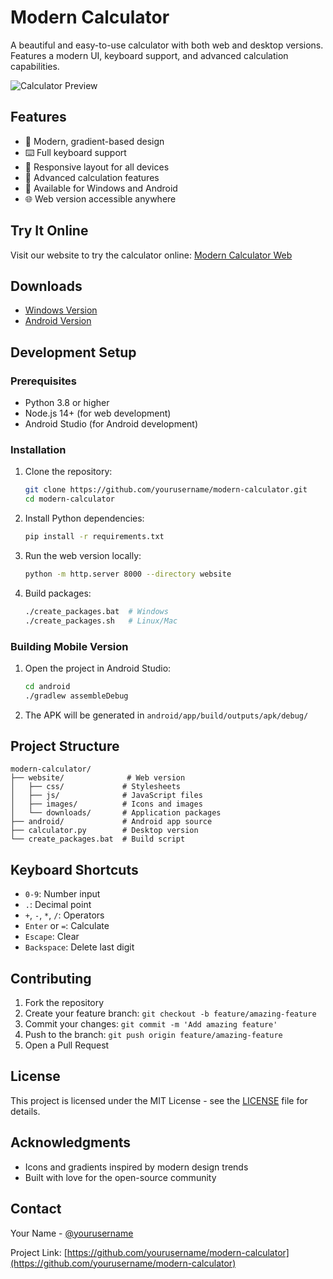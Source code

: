 # Modern Calculator

A beautiful and easy-to-use calculator with both web and desktop versions. Features a modern UI, keyboard support, and advanced calculation capabilities.

![Calculator Preview](website/images/preview.png)

## Features

- 🎨 Modern, gradient-based design
- ⌨️ Full keyboard support
- 📱 Responsive layout for all devices
- 🧮 Advanced calculation features
- 💾 Available for Windows and Android
- 🌐 Web version accessible anywhere

## Try It Online

Visit our website to try the calculator online: [Modern Calculator Web](https://yourusername.github.io/modern-calculator)

## Downloads

- [Windows Version](https://github.com/yourusername/modern-calculator/releases/latest/download/ModernCalculator-Windows.zip)
- [Android Version](https://github.com/yourusername/modern-calculator/releases/latest/download/ModernCalculator.apk)

## Development Setup

### Prerequisites

- Python 3.8 or higher
- Node.js 14+ (for web development)
- Android Studio (for Android development)

### Installation

1. Clone the repository:
   ```bash
   git clone https://github.com/yourusername/modern-calculator.git
   cd modern-calculator
   ```

2. Install Python dependencies:
   ```bash
   pip install -r requirements.txt
   ```

3. Run the web version locally:
   ```bash
   python -m http.server 8000 --directory website
   ```

4. Build packages:
   ```bash
   ./create_packages.bat  # Windows
   ./create_packages.sh   # Linux/Mac
   ```

### Building Mobile Version

1. Open the project in Android Studio:
   ```bash
   cd android
   ./gradlew assembleDebug
   ```

2. The APK will be generated in `android/app/build/outputs/apk/debug/`

## Project Structure

```
modern-calculator/
├── website/              # Web version
│   ├── css/             # Stylesheets
│   ├── js/              # JavaScript files
│   ├── images/          # Icons and images
│   └── downloads/       # Application packages
├── android/             # Android app source
├── calculator.py        # Desktop version
└── create_packages.bat  # Build script
```

## Keyboard Shortcuts

- `0-9`: Number input
- `.`: Decimal point
- `+`, `-`, `*`, `/`: Operators
- `Enter` or `=`: Calculate
- `Escape`: Clear
- `Backspace`: Delete last digit

## Contributing

1. Fork the repository
2. Create your feature branch: `git checkout -b feature/amazing-feature`
3. Commit your changes: `git commit -m 'Add amazing feature'`
4. Push to the branch: `git push origin feature/amazing-feature`
5. Open a Pull Request

## License

This project is licensed under the MIT License - see the [LICENSE](LICENSE) file for details.

## Acknowledgments

- Icons and gradients inspired by modern design trends
- Built with love for the open-source community

## Contact

Your Name - [@yourusername](https://twitter.com/yourusername)

Project Link: [https://github.com/yourusername/modern-calculator](https://github.com/yourusername/modern-calculator)